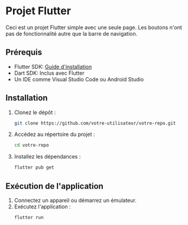 # Projet Flutter

Ceci est un projet Flutter simple avec une seule page. Les boutons n'ont pas de fonctionnalité autre que la barre de navigation.

## Prérequis
- Flutter SDK: [Guide d'installation](https://flutter.dev/docs/get-started/install)
- Dart SDK: Inclus avec Flutter
- Un IDE comme Visual Studio Code ou Android Studio

## Installation
1. Clonez le dépôt :
    ```sh
    git clone https://github.com/votre-utilisateur/votre-repo.git
    ```
2. Accédez au répertoire du projet :
    ```sh
    cd votre-repo
    ```
3. Installez les dépendances :
    ```sh
    flutter pub get
    ```

## Exécution de l'application
1. Connectez un appareil ou démarrez un émulateur.
2. Exécutez l'application :
    ```sh
    flutter run
    ```
